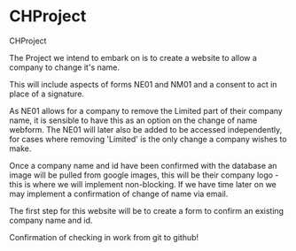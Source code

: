 CHProject
=========

CHProject

The Project we intend to embark on is to create a website to allow a company to change it's name.

This will include aspects of forms NE01 and NM01 and a consent to act in place of a signature.

As NE01 allows for a company to remove the Limited part of their company name, it is sensible to have this as an option on the change of name webform. The NE01 will later also be added to be accessed independently, for cases where removing 'Limited' is the only change a company wishes to make.

Once a company name and id have been confirmed with the database an image will be pulled from google images, this will be their company logo - this is where we will implement non-blocking. If we have time later on we may implement a confirmation of change of name via email.

The first step for this website will be to create a form to confirm an existing company name and id.

Confirmation of checking in work from git to github!